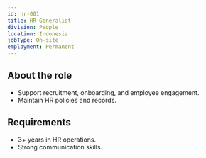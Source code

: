 ```yaml
---
id: hr-001
title: HR Generalist
division: People
location: Indonesia
jobType: On-site
employment: Permanent
---
```


## About the role

- Support recruitment, onboarding, and employee engagement.
- Maintain HR policies and records.

## Requirements

- 3+ years in HR operations.
- Strong communication skills.


